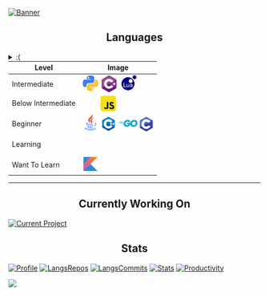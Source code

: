 [![Banner](https://github.com/keplerHaloxx/keplerHaloxx/assets/80098945/f879ba7d-87be-4834-b460-cd66a43b3f25)](https://github.com/keplerHaloxx)

<!--
<a href="https://git.io/typing-svg">
  <img src="https://readme-typing-svg.demolab.com?size=32&font=Fira+Code&duration=3500&pause=500&center=true&vCenter=true&width=975&lines=I+am+Haloxx" alt="Typing">
</a>
-->

<table style="margin: 0px auto;">
  <h2 style="text-align:center; text-decoration: none; border-bottom: none;">Languages</h2>
  
  <details>
  <summary>:(</summary>
  
  ### GitHub doesn't support changes to vertical alignment of pictures so some of them are unaligned
</details>
  <thead>
    <tr>
      <th style="text-align: center;">Level</th>
      <th style="text-align: center;">Image</th>
    </tr>
  </thead>
  <tbody>
    <tr>
      <td>Intermediate</td>
      <td>
        <img src="images/python.png" width="32" alt="Python">
        <img src="images/cs.png" width="34" style="vertical-align: -2px;" alt="C#">
        <img src="images/lua.png" width="34" style="vertical-align: -2px" alt="Lua">
      </td>
    </tr>
    <tr>
      <td>Below Intermediate</td>
      <td>
        <img src="images/rust.png" width="32" style="vertical-align: -3px;" alt="Rust">
        <img src="images/js.png" width="31" alt="JavaScript" style="vertical-align: -3px;">
      </td>
    </tr>
    <tr>
      <td>Beginner</td>
      <td>
        <img src="images/java.png" width="32" alt="Java">
        <img src="images/cpp.png" width="32" style="vertical-align: -3px;" alt="C++">
        <img src="images/go.png" width="38" style="vertical-align: -5px;" alt="Go">
        <img src="images/c.png" width="29" style="vertical-align: -2px;" alt="C">
      </td>
    </tr>
    <tr>
      <td>Learning</td>
      <td style="height: 35px;">
      </td>
    </tr>
    <tr>
      <td>Want To Learn</td>
      <td>
        <img src="images/kotlin.png" width="32" alt="Kotlin">
      </td>
    </tr>
  </tbody>
</table>

---

<h2 style="text-align:center; text-decoration: none; border-bottom: none;">Currently Working On</h2>

[![Current Project](https://github-readme-stats.vercel.app/api/pin/?username=keplerHaloxx&repo=roblox-chess-bot-answer-receiver&theme=apprentice)](https://github.com/keplerHaloxx/roblox-chess-bot-answer-receiver)

<h2 style="text-align:center; text-decoration: none; border-bottom: none;">Stats</h2>

[![Profile](http://github-profile-summary-cards.vercel.app/api/cards/profile-details?username=keplerHaloxx&theme=apprentice)](https://github.com/keplerHaloxx)
[![LangsRepos](http://github-profile-summary-cards.vercel.app/api/cards/repos-per-language?username=keplerHaloxx&theme=apprentice&exclude=)](https://github.com/keplerHaloxx)
[![LangsCommits](http://github-profile-summary-cards.vercel.app/api/cards/most-commit-language?username=keplerHaloxx&theme=apprentice&exclude=)](https://github.com/keplerHaloxx)
[![Stats](http://github-profile-summary-cards.vercel.app/api/cards/stats?username=keplerHaloxx&theme=apprentice)](https://github.com/keplerHaloxx)
[![Productivity](http://github-profile-summary-cards.vercel.app/api/cards/productive-time?username=keplerHaloxx&theme=apprentice&utcOffset=10)](https://github.com/keplerHaloxx)

<!--
<p align="center">
  <a href="https://github.com/keplerHaloxx">
    <img src="http://github-profile-summary-cards.vercel.app/api/cards/profile-details?username=keplerHaloxx&theme=apprentice" />
  </a>
  <a href="https://github.com/keplerHaloxx">
    <img src="https://github-readme-streak-stats.herokuapp.com/?user=keplerHaloxx&hide_border=true&card_width=338&theme=apprentice" />
  </a>
  <a href="https://github.com/keplerHaloxx">
    <img src="http://github-profile-summary-cards.vercel.app/api/cards/stats?username=keplerHaloxx&theme=apprentice" />
  </a>
  <div>
    <a href="https://github.com/keplerHaloxx">
      <img src="https://github-readme-stats.vercel.app/api/top-langs/?username=keplerHaloxx&hide_progress=false&langs_count=10&card_width=699&hide_border=true&size_weight=0.5&count_weight=0.5&theme=github_dark" />
    </a>
  </div>
</p>
-->
<!-- hide=vim%20script,cmake,makefile,batchfile,emacs%20lisp -->
![](https://hit.yhype.me/github/profile?user_id=80098945)
